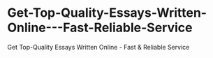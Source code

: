 # Get-Top-Quality-Essays-Written-Online---Fast-Reliable-Service
Get Top-Quality Essays Written Online - Fast &amp; Reliable Service

